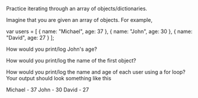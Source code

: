 Practice iterating through an array of objects/dictionaries.

Imagine that you are given an array of objects.  For example,

var users = [
    {
        name: "Michael",
        age: 37
    },
    {
        name: "John",
        age: 30
    },
    {
        name: "David",
        age: 27
    }
];

How would you print/log John's age?

How would you print/log the name of the first object?

How would you print/log the name and age of each user using a for loop?  Your output should look something like this

Michael - 37
John - 30
David - 27